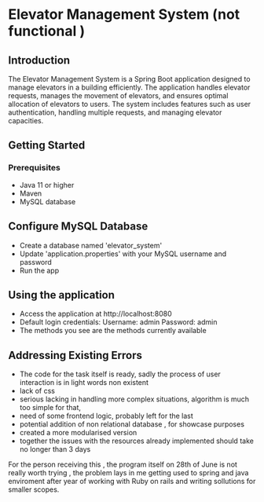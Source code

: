 # Elevator Management System (not functional )

## Introduction
The Elevator Management System is a Spring Boot application designed to manage elevators in a building efficiently. The application handles elevator requests, manages the movement of elevators, and ensures optimal allocation of elevators to users. The system includes features such as user authentication, handling multiple requests, and managing elevator capacities.

## Getting Started

### Prerequisites
- Java 11 or higher
- Maven
- MySQL database

## Configure MySQL Database
- Create a database named 'elevator_system'
- Update 'application.properties' with your MySQL username and password
- Run the app

## Using the application
- Access the application at http://localhost:8080
- Default login credentials:
Username: admin
Password: admin
- The methods you see are the methods currently available

## Addressing Existing Errors
- The code for the task itself is ready, sadly the process of user interaction is in light words non existent
- lack of css 
- serious lacking in handling more complex situations, algorithm is much too simple for that, 
- need of some frontend logic, probably left for the last
- potential addition of non relational database , for showcase purposes
- created a more modularised version
- together the issues with the resources already implemented should take no longer than 3 days

For the person receiving this , the program itself on 28th of June is not really worth trying , the problem lays in me getting used to spring and java enviroment after year of working with Ruby on rails and writing sollutions for smaller scopes.